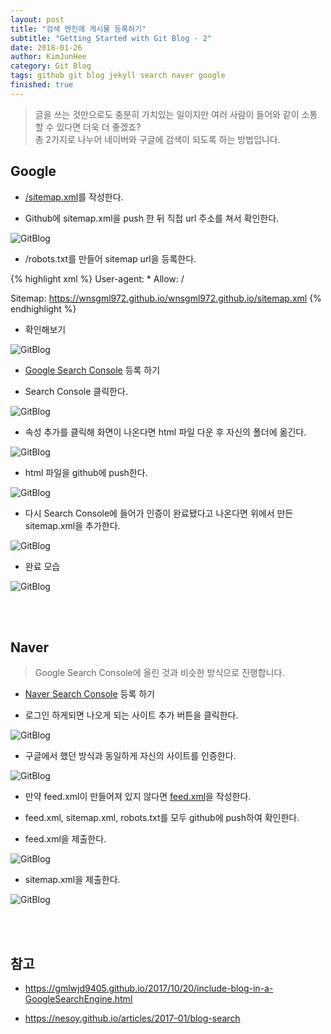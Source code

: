 ```yaml
---
layout: post
title: "검색 엔진에 게시물 등록하기"
subtitle: "Getting Started with Git Blog - 2"
date: 2018-01-26
author: KimJunHee
category: Git Blog
tags: github git blog jekyll search naver google
finished: true
---
```


> 글을 쓰는 것만으로도 충분히 가치있는 일이지만 여러 사람이 들어와 같이 소통할 수 있다면 더욱 더 좋겠죠? <br/>총 2가지로 나누어 네이버와 구글에 검색이 되도록 하는 방법입니다.

## Google

* [/sitemap.xml](https://github.com/wnsgml972/wnsgml972.github.io/blob/master/sitemap.xml "sitemap.xml")를 작성한다.



* Github에 sitemap.xml을 push 한 뒤 직접 url 주소를 쳐서 확인한다.

![GitBlog](/img/gitBlog/2/gitBlog_sitexml.png "site.xml")

* /robots.txt를 만들어 sitemap url을 등록한다.

{% highlight xml %}
User-agent: *
Allow: /

Sitemap: https://wnsgml972.github.io/wnsgml972.github.io/sitemap.xml
{% endhighlight %}

* 확인해보기

![GitBlog](/img/gitBlog/2/gitBlog_sitemapRobot.png "Confirm")

* [Google Search Console](https://www.google.com/webmasters/#?modal_active=none "Google Search") 등록 하기

* Search Console 클릭한다.

![GitBlog](/img/gitBlog/2/gitBlog_search-console.png "Search")

* 속성 추가를 클릭해 화면이 나온다면 html 파일 다운 후 자신의 폴더에 옮긴다.

![GitBlog](/img/gitBlog/2/gitBlog_complete.png "Complete")

* html 파일을 github에 push한다.

![GitBlog](/img/gitBlog/2/gitBlog_googlehtml.png "Google HTML")

* 다시 Search Console에 들어가 인증이 완료됐다고 나온다면 위에서 만든 sitemap.xml을 추가한다.

![GitBlog](/img/gitBlog/2/gitBlog_addSitexml.png "Add Site XML")

* 완료 모습

![GitBlog](/img/gitBlog/2/gitBlog_complete2.png "Complete")



<br/><br/>
## Naver

> Google Search Console에 올린 것과 비슷한 방식으로 진행합니다.

* [Naver Search Console](https://www.google.com/webmasters/#?modal_active=none "Google Search") 등록 하기

* 로그인 하게되면 나오게 되는 사이트 추가 버튼을 클릭한다.

![GitBlog](/img/gitBlog/2/gitBlog_addNaver.png "Add Naver")

* 구글에서 했던 방식과 동일하게 자신의 사이트를 인증한다.

![GitBlog](/img/gitBlog/2/gitBlog_naverEnroll.png "Add Naver")

* 만약 feed.xml이 만들어져 있지 않다면 [feed.xml](https://github.com/wnsgml972/wnsgml972.github.io/blob/master/feed.xml "feed.xml")을 작성한다.



* feed.xml, sitemap.xml, robots.txt를 모두 github에 push하여 확인한다.

* feed.xml을 제출한다.

![GitBlog](/img/gitBlog/2/gitBlog_addFeed.png "Add Feed")

* sitemap.xml을 제출한다.

![GitBlog](/img/gitBlog/2/gitBlog_addSitemap.png "Add Site")

<br/><br/>
## 참고

* <https://gmlwjd9405.github.io/2017/10/20/include-blog-in-a-GoogleSearchEngine.html>

* <https://nesoy.github.io/articles/2017-01/blog-search>
